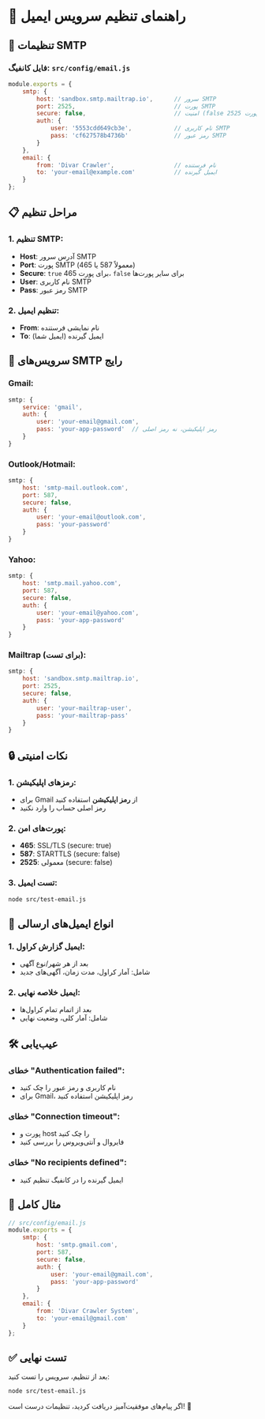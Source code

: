 # 📧 راهنمای تنظیم سرویس ایمیل

## 🔧 تنظیمات SMTP

### **فایل کانفیگ**: `src/config/email.js`

```javascript
module.exports = {
    smtp: {
        host: 'sandbox.smtp.mailtrap.io',      // سرور SMTP
        port: 2525,                            // پورت SMTP
        secure: false,                         // امنیت (false برای پورت 2525)
        auth: {
            user: '5553cdd649cb3e',            // نام کاربری SMTP
            pass: 'cf627578b4736b'             // رمز عبور SMTP
        }
    },
    email: {
        from: 'Divar Crawler',                 // نام فرستنده
        to: 'your-email@example.com'           // ایمیل گیرنده
    }
};
```

## 📋 مراحل تنظیم

### **1. تنظیم SMTP**:
- **Host**: آدرس سرور SMTP
- **Port**: پورت SMTP (معمولاً 587 یا 465)
- **Secure**: `true` برای پورت 465، `false` برای سایر پورت‌ها
- **User**: نام کاربری SMTP
- **Pass**: رمز عبور SMTP

### **2. تنظیم ایمیل**:
- **From**: نام نمایشی فرستنده
- **To**: ایمیل گیرنده (ایمیل شما)

## 🚀 سرویس‌های SMTP رایج

### **Gmail**:
```javascript
smtp: {
    service: 'gmail',
    auth: {
        user: 'your-email@gmail.com',
        pass: 'your-app-password'  // رمز اپلیکیشن، نه رمز اصلی
    }
}
```

### **Outlook/Hotmail**:
```javascript
smtp: {
    host: 'smtp-mail.outlook.com',
    port: 587,
    secure: false,
    auth: {
        user: 'your-email@outlook.com',
        pass: 'your-password'
    }
}
```

### **Yahoo**:
```javascript
smtp: {
    host: 'smtp.mail.yahoo.com',
    port: 587,
    secure: false,
    auth: {
        user: 'your-email@yahoo.com',
        pass: 'your-app-password'
    }
}
```

### **Mailtrap (برای تست)**:
```javascript
smtp: {
    host: 'sandbox.smtp.mailtrap.io',
    port: 2525,
    secure: false,
    auth: {
        user: 'your-mailtrap-user',
        pass: 'your-mailtrap-pass'
    }
}
```

## 🔒 نکات امنیتی

### **1. رمزهای اپلیکیشن**:
- برای Gmail از **رمز اپلیکیشن** استفاده کنید
- رمز اصلی حساب را وارد نکنید

### **2. پورت‌های امن**:
- **465**: SSL/TLS (secure: true)
- **587**: STARTTLS (secure: false)
- **2525**: معمولی (secure: false)

### **3. تست ایمیل**:
```bash
node src/test-email.js
```

## 📧 انواع ایمیل‌های ارسالی

### **1. ایمیل گزارش کراول**:
- بعد از هر شهر/نوع آگهی
- شامل: آمار کراول، مدت زمان، آگهی‌های جدید

### **2. ایمیل خلاصه نهایی**:
- بعد از اتمام تمام کراول‌ها
- شامل: آمار کلی، وضعیت نهایی

## 🛠️ عیب‌یابی

### **خطای "Authentication failed"**:
- نام کاربری و رمز عبور را چک کنید
- برای Gmail، رمز اپلیکیشن استفاده کنید

### **خطای "Connection timeout"**:
- پورت و host را چک کنید
- فایروال و آنتی‌ویروس را بررسی کنید

### **خطای "No recipients defined"**:
- ایمیل گیرنده را در کانفیگ تنظیم کنید

## 📝 مثال کامل

```javascript
// src/config/email.js
module.exports = {
    smtp: {
        host: 'smtp.gmail.com',
        port: 587,
        secure: false,
        auth: {
            user: 'your-email@gmail.com',
            pass: 'your-app-password'
        }
    },
    email: {
        from: 'Divar Crawler System',
        to: 'your-email@gmail.com'
    }
};
```

## ✅ تست نهایی

بعد از تنظیم، سرویس را تست کنید:

```bash
node src/test-email.js
```

اگر پیام‌های موفقیت‌آمیز دریافت کردید، تنظیمات درست است! 🎉
